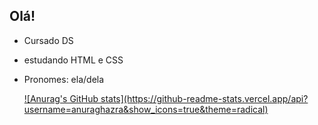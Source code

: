 ## Olá!

- Cursado DS
- estudando HTML e CSS
- Pronomes: ela/dela

  <div> 
    <a href="https://github.com/carolineesouza">
    ![Anurag's GitHub stats](https://github-readme-stats.vercel.app/api?username=anuraghazra&show_icons=true&theme=radical)
</div>
